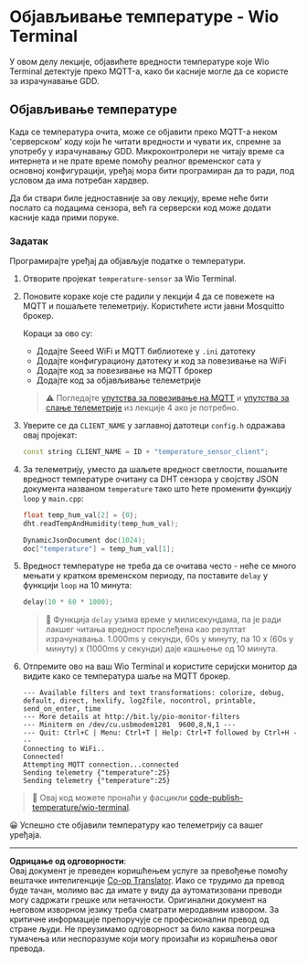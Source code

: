 <!--
CO_OP_TRANSLATOR_METADATA:
{
  "original_hash": "df28cd649cd892bcce034e064913b2f3",
  "translation_date": "2025-08-28T15:12:33+00:00",
  "source_file": "2-farm/lessons/1-predict-plant-growth/wio-terminal-temp-publish.md",
  "language_code": "sr"
}
-->
# Објављивање температуре - Wio Terminal

У овом делу лекције, објавићете вредности температуре које Wio Terminal детектује преко MQTT-а, како би касније могле да се користе за израчунавање GDD.

## Објављивање температуре

Када се температура очита, може се објавити преко MQTT-а неком 'серверском' коду који ће читати вредности и чувати их, спремне за употребу у израчунавању GDD. Микроконтролери не читају време са интернета и не прате време помоћу реалног временског сата у основној конфигурацији, уређај мора бити програмиран да то ради, под условом да има потребан хардвер.

Да би ствари биле једноставније за ову лекцију, време неће бити послато са подацима сензора, већ га серверски код може додати касније када прими поруке.

### Задатак

Програмирајте уређај да објављује податке о температури.

1. Отворите пројекат `temperature-sensor` за Wio Terminal.

1. Поновите кораке које сте радили у лекцији 4 да се повежете на MQTT и пошаљете телеметрију. Користићете исти јавни Mosquitto брокер.

    Кораци за ово су:

    - Додајте Seeed WiFi и MQTT библиотеке у `.ini` датотеку
    - Додајте конфигурациону датотеку и код за повезивање на WiFi
    - Додајте код за повезивање на MQTT брокер
    - Додајте код за објављивање телеметрије

    > ⚠️ Погледајте [упутства за повезивање на MQTT](../../../1-getting-started/lessons/4-connect-internet/wio-terminal-mqtt.md) и [упутства за слање телеметрије](../../../1-getting-started/lessons/4-connect-internet/wio-terminal-telemetry.md) из лекције 4 ако је потребно.

1. Уверите се да `CLIENT_NAME` у заглавној датотеци `config.h` одражава овај пројекат:

    ```cpp
    const string CLIENT_NAME = ID + "temperature_sensor_client";
    ```

1. За телеметрију, уместо да шаљете вредност светлости, пошаљите вредност температуре очитану са DHT сензора у својству JSON документа названом `temperature` тако што ћете променити функцију `loop` у `main.cpp`:

    ```cpp
    float temp_hum_val[2] = {0};
    dht.readTempAndHumidity(temp_hum_val);

    DynamicJsonDocument doc(1024);
    doc["temperature"] = temp_hum_val[1];
    ```

1. Вредност температуре не треба да се очитава често - неће се много мењати у кратком временском периоду, па поставите `delay` у функцији `loop` на 10 минута:

    ```cpp
    delay(10 * 60 * 1000);
    ```

    > 💁 Функција `delay` узима време у милисекундама, па је ради лакшег читања вредност прослеђена као резултат израчунавања. 1.000ms у секунди, 60s у минуту, па 10 x (60s у минуту) x (1000ms у секунди) даје кашњење од 10 минута.

1. Отпремите ово на ваш Wio Terminal и користите серијски монитор да видите како се температура шаље на MQTT брокер.

    ```output
    --- Available filters and text transformations: colorize, debug, default, direct, hexlify, log2file, nocontrol, printable, send_on_enter, time
    --- More details at http://bit.ly/pio-monitor-filters
    --- Miniterm on /dev/cu.usbmodem1201  9600,8,N,1 ---
    --- Quit: Ctrl+C | Menu: Ctrl+T | Help: Ctrl+T followed by Ctrl+H ---
    Connecting to WiFi..
    Connected!
    Attempting MQTT connection...connected
    Sending telemetry {"temperature":25}
    Sending telemetry {"temperature":25}
    ```

> 💁 Овај код можете пронаћи у фасцикли [code-publish-temperature/wio-terminal](../../../../../2-farm/lessons/1-predict-plant-growth/code-publish-temperature/wio-terminal).

😀 Успешно сте објавили температуру као телеметрију са вашег уређаја.

---

**Одрицање од одговорности**:  
Овај документ је преведен коришћењем услуге за превођење помоћу вештачке интелигенције [Co-op Translator](https://github.com/Azure/co-op-translator). Иако се трудимо да превод буде тачан, молимо вас да имате у виду да аутоматизовани преводи могу садржати грешке или нетачности. Оригинални документ на његовом изворном језику треба сматрати меродавним извором. За критичне информације препоручује се професионални превод од стране људи. Не преузимамо одговорност за било каква погрешна тумачења или неспоразуме који могу произаћи из коришћења овог превода.